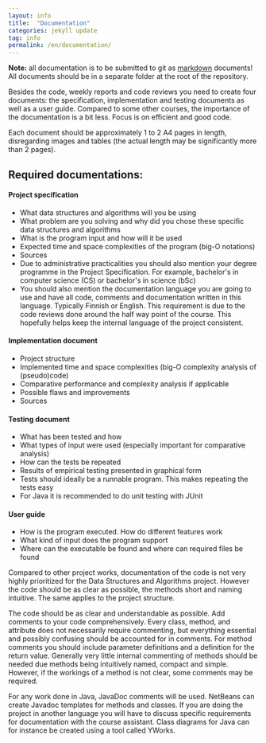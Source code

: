 ```yaml
---
layout: info
title:  "Documentation"
categories: jekyll update
tag: info
permalink: /en/documentation/
---
```


**Note:** all documentation is to be submitted to git as [markdown](https://github.com/github/markup) documents! All documents should be in a separate folder at the root of the repository.

Besides the code, weekly reports and code reviews you need to create four documents: the specification, implementation and testing documents as well as a user guide. Compared to some other courses, the importance of the documentation is a bit less. Focus is on efficient and good code.

Each document should be approximately 1 to 2 A4 pages in length, disregarding images and tables (the actual length may be significantly more than 2 pages).

## Required documentations:

#### Project specification
* What data structures and algorithms will you be using
* What problem are you solving and why did you chose these specific data structures and algorithms
* What is the program input and how will it be used
* Expected time and space complexities of the program (big-O notations)
* Sources
* Due to administrative practicalities you should also mention your degree programme in the Project Specification. For example, bachelor's in computer science (CS) or bachelor's in science (bSc)
* You should also mention the documentation language you are going to use and have all code, comments and documentation written in this language. Typically Finnish or English. This requirement is due to the code reviews done around the half way point of the course. This hopefully helps keep the internal language of the project consistent.

#### Implementation document
* Project structure
* Implemented time and space complexities (big-O complexity analysis of (pseudo)code)
* Comparative performance and complexity analysis if applicable
* Possible flaws and improvements
* Sources

#### Testing document
* What has been tested and how
* What types of input were used (especially important for comparative analysis)
* How can the tests be repeated
* Results of empirical testing presented in graphical form
* Tests should ideally be a runnable program. This makes repeating the tests easy
* For Java it is recommended to do unit testing with JUnit

#### User guide
* How is the program executed. How do different features work
* What kind of input does the program support
* Where can the executable be found and where can required files be found


Compared to other project works, documentation of the code is not very highly prioritized for the Data Structures and Algorithms project. However the code should be as clear as possible, the methods short and naming intuitive. The same applies to the project structure.

The code should be as clear and understandable as possible. Add comments to your code comprehensively. Every class, method, and attribute does not necessarily require commenting, but everything essential and possibly confusing should be accounted for in comments. For method comments you should include parameter definitions and a definition for the return value. Generally very little internal commenting of methods should be needed due methods being intuitively named, compact and simple. However, if the workings of a method is not clear, some comments may be required.

For any work done in Java, JavaDoc comments will be used. NetBeans can create Javadoc templates for methods and classes. If you are doing the project in another language you will have to discuss specific requirements for documentation with the course assistant. Class diagrams for Java can for instance be created using a tool called YWorks.
